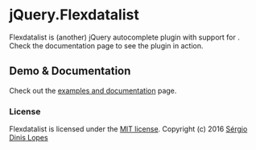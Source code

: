 jQuery.Flexdatalist
======

Flexdatalist is (another) jQuery autocomplete plugin with support for <code><datalist></code>. Check the documentation page to see the plugin in action.

## Demo & Documentation ##

Check out the [examples and documentation](http://projects.sergiodinislopes.pt/flexdatalist/) page.

### License
Flexdatalist is licensed under the [MIT license](http://opensource.org/licenses/MIT).
Copyright (c) 2016 [Sérgio Dinis Lopes](http://github.com/sergiodlopes)